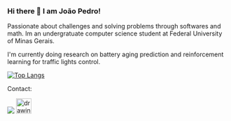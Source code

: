 ### Hi there 👋 I am João Pedro!
Passionate about challenges and solving problems through softwares and math. Im an undergratuate computer science student at Federal University of Minas Gerais. 

I'm currently doing research on battery aging prediction and reinforcement learning for traffic lights control. 

[![Top Langs](https://github-readme-stats.vercel.app/api/top-langs/?username=JoaoP-Silva&exclude_repo=Covid-analysis)](https://github.com/anuraghazra/github-readme-stats)


Contact:

[<img src="https://img.shields.io/badge/linkedin-%230077B5.svg?&style=for-the-badge&logo=linkedin&logoColor=white" />](https://www.linkedin.com/in/joao-pedro-fernandes-silva/)
[<img src="https://w7.pngwing.com/pngs/569/605/png-transparent-internet-icon-internet-access-web-browser-circle-with-line-through-it-angle-text-logo.png" alt="drawing" width="35" />](https://homepages.dcc.ufmg.br/~joaofernandes/)
